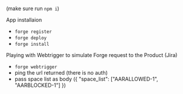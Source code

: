(make sure run `npm i`)

App installaion
- `forge register`
- `forge deploy`
- `forge install`

Playing with Webtrigger to simulate Forge request to the Product (Jira)
- `forge webtrigger`
- ping the url returned (there is no auth)
- pass space list as body ({ "space_list": ["AARALLOWED-1", "AARBLOCKED-1"] })
